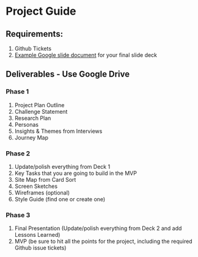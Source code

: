 # Project Guide

## Requirements:
1. Github Tickets
1. [Example Google slide document](https://docs.google.com/presentation/d/1ch3_3nIyruHuDURT0aYiFUeuygF0m2Fj-WI8Q4BTYOQ/edit?usp=sharing) for your final slide deck

## Deliverables - Use Google Drive

### Phase 1
1. Project Plan Outline
1. Challenge Statement
1. Research Plan
1. Personas
1. Insights & Themes from Interviews
1. Journey Map

### Phase 2
1. Update/polish everything from Deck 1
1. Key Tasks that you are going to build in the MVP
1. Site Map from Card Sort
1. Screen Sketches
1. Wireframes (optional)
1. Style Guide (find one or create one)

### Phase 3
1. Final Presentation (Update/polish everything from Deck 2 and add Lessons Learned)
1. MVP (be sure to hit all the points for the project, including the required Github issue tickets)